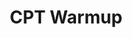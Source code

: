 ---
toc: false
comments: true
layout: base
title: CPT Warmup
description: CPT Warmup Tangibles
courses: {compsci: {week: 3}}
type: tangibles
---